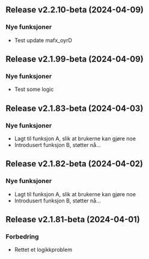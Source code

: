 ## Release v2.2.10-beta (2024-04-09)

### Nye funksjoner

- Test update mafx_oyrD

## Release v2.1.99-beta (2024-04-09)

### Nye funksjoner

- Test some logic

## Release v2.1.83-beta (2024-04-03)

### Nye funksjoner

- Lagt til funksjon A, slik at brukerne kan gjøre noe
- Introdusert funksjon B, støtter nå...

## Release v2.1.82-beta (2024-04-02)

### Nye funksjoner

- Lagt til funksjon A, slik at brukerne kan gjøre noe
- Introdusert funksjon B, støtter nå...

## Release v2.1.81-beta (2024-04-01)

### Forbedring

- Rettet et logikkproblem
